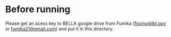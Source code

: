 # Before running

Please get an acess key to BELLA google drive from Fumika (fisono@lbl.gov or fumika21@gmail.com) and put it in this directory.

